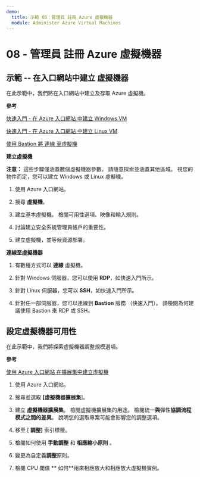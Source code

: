 ```yaml
---
demo:
  title: 示範 08：管理員 註冊 Azure 虛擬機器
  module: Administer Azure Virtual Machines
---
```



# 08 - 管理員 註冊 Azure 虛擬機器

## 示範 -- 在入口網站中建立 虛擬機器

在此示範中，我們將在入口網站中建立及存取 Azure 虛擬機。

**參考**

[快速入門 - 在 Azure 入口網站 中建立 Windows VM](https://docs.microsoft.com/azure/virtual-machines/windows/quick-create-portal)

[快速入門 - 在 Azure 入口網站 中建立 Linux VM](https://docs.microsoft.com/azure/virtual-machines/linux/quick-create-portal)

[使用 Bastion 將 連線 至虛擬機](https://learn.microsoft.com/azure/bastion/tutorial-create-host-portal#connect)

**建立虛擬機**

**注意：** 這些步驟僅涵蓋數個虛擬機器參數。 請隨意探索並涵蓋其他區域。 視您的物件而定，您可以建立 Windows 或 Linux 虛擬機。

1. 使用 Azure 入口網站。

1. 搜尋 **虛擬機**。 

1. 建立基本虛擬機。 檢閱可用性選項、映像和輸入規則。

1. 討論建立安全系統管理員帳戶的重要性。

1. 建立虛擬機，並等候資源部署。  

**連線至虛擬機器**

1. 有數種方式可以 **連線** 虛擬機。 

1. 針對 Windows 伺服器，您可以使用 **RDP**，如快速入門所示。 

1. 針對 Linux 伺服器，您可以 **SSH**，如快速入門所示。 

1. 針對任一部伺服器，您可以連線到 **Bastion** 服務 （快速入門）。 請檢閱為何建議使用 Bastion 來 RDP 或 SSH。 

## 設定虛擬機器可用性

在此示範中，我們將探索虛擬機器調整規模選項。

**參考**

[使用 Azure 入口網站 在擴展集中建立虛擬機](https://learn.microsoft.com/azure/virtual-machine-scale-sets/flexible-virtual-machine-scale-sets-portal)

1. 使用 Azure 入口網站。

1. 搜尋並選取 **[虛擬機器擴展集**]。 

1. 建立 **虛擬機器擴展集**。 檢閱虛擬機擴展集的用途。 檢閱統一**與**彈性**協調流程模式之間的差異**。 說明您的選取專案可能會影響您的調整選項。 

1. 移至 [ **調整]** 索引標籤。 

1. 檢閱如何使用 **手動調整** 和 **相應縮小原則** 。 

1. 變更為自定義**調整**原則。 

1. 檢閱 CPU 閾值 \** 如何**用來相應放大和相應放大虛擬機實例。 

